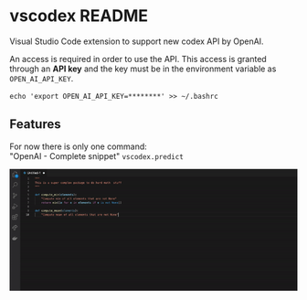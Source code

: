# vscodex README

Visual Studio Code extension to support new codex API by OpenAI.

An access is required in order to use the API. This access is granted through an **API key** and the key must be in the environment variable as `OPEN_AI_API_KEY`.

```
echo 'export OPEN_AI_API_KEY=********' >> ~/.bashrc
```

## Features

For now there is only one command:\
"OpenAI - Complete snippet" `vscodex.predict`

![animation](assets/animation.gif)
